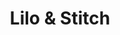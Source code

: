 ---
layout: fact-share
year: 
title: Lilo & Stitch
fact: The term 'Ohana is a Hawaiian word meaning "family" that entered popular culture after its use as a theme in the 2002 movie Lilo and Stitch.
---